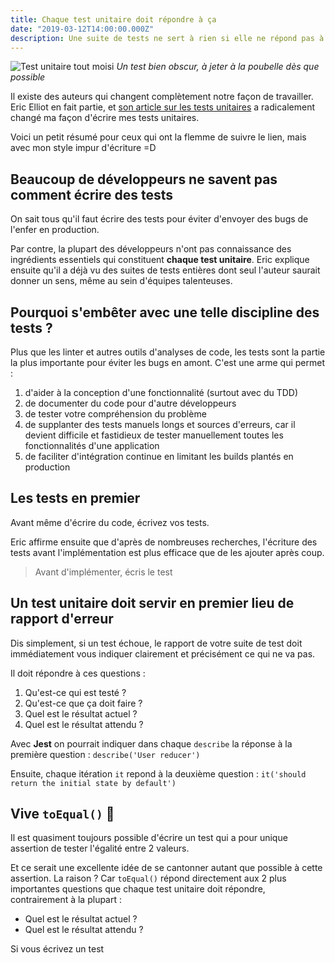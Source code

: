 ```yaml
---
title: Chaque test unitaire doit répondre à ça
date: "2019-03-12T14:00:00.000Z"
description: Une suite de tests ne sert à rien si elle ne répond pas à certaines exigences. Voici 5 questions que chaque test unitaire doit répondre.
---
```


![Test unitaire tout moisi](/images/test-moisi.png) _Un test bien obscur, à jeter à la poubelle dès que possible_

Il existe des auteurs qui changent complètement notre façon de travailler. Eric Elliot en fait partie, et [son article sur les tests unitaires](https://medium.com/javascript-scene/what-every-unit-test-needs-f6cd34d9836d) a radicalement changé ma façon d'écrire mes tests unitaires.

Voici un petit résumé pour ceux qui ont la flemme de suivre le lien, mais avec mon style impur d'écriture =D

## Beaucoup de développeurs ne savent pas comment écrire des tests

On sait tous qu'il faut écrire des tests pour éviter d'envoyer des bugs de l'enfer en production.

Par contre, la plupart des développeurs n'ont pas connaissance des ingrédients essentiels qui constituent **chaque test unitaire**. Eric explique ensuite qu'il a déjà vu des suites de tests entières dont seul l'auteur saurait donner un sens, même au sein d'équipes talenteuses.

## Pourquoi s'embêter avec une telle discipline des tests ?

Plus que les linter et autres outils d'analyses de code, les tests sont la partie la plus importante pour éviter les bugs en amont. C'est une arme qui permet :

1. d'aider à la conception d'une fonctionnalité (surtout avec du TDD)
2. de documenter du code pour d'autre développeurs
3. de tester votre compréhension du problème
4. de supplanter des tests manuels longs et sources d'erreurs, car il devient difficile et fastidieux de tester manuellement toutes les fonctionnalités d'une application
5. de faciliter d'intégration continue en limitant les builds plantés en production

## Les tests en premier

Avant même d'écrire du code, écrivez vos tests.

Eric affirme ensuite que d'après de nombreuses recherches, l'écriture des tests avant l'implémentation est plus efficace que de les ajouter après coup.

> Avant d'implémenter, écris le test

## Un test unitaire doit servir en premier lieu de rapport d'erreur

Dis simplement, si un test échoue, le rapport de votre suite de test doit immédiatement vous indiquer clairement et précisément ce qui ne va pas.

Il doit répondre à ces questions :

1. Qu'est-ce qui est testé ?
2. Qu'est-ce que ça doit faire ?
3. Quel est le résultat actuel ?
4. Quel est le résultat attendu ?

Avec **Jest** on pourrait indiquer dans chaque `describe` la réponse à la première question : `describe('User reducer')`

Ensuite, chaque itération `it` repond à la deuxième question : `it('should return the initial state by default')`

## Vive `toEqual()` 🎉

Il est quasiment toujours possible d'écrire un test qui a pour unique assertion de tester l'égalité entre 2 valeurs.

Et ce serait une excellente idée de se cantonner autant que possible à cette assertion. La raison ? Car `toEqual()` répond directement aux 2 plus importantes questions que chaque test unitaire doit répondre, contrairement à la plupart :

- Quel est le résultat actuel ?
- Quel est le résultat attendu ?

Si vous écrivez un test

<!-- ## Eric Elliot est un auteur formidable

Après je vous conseille fortement la lec -->
